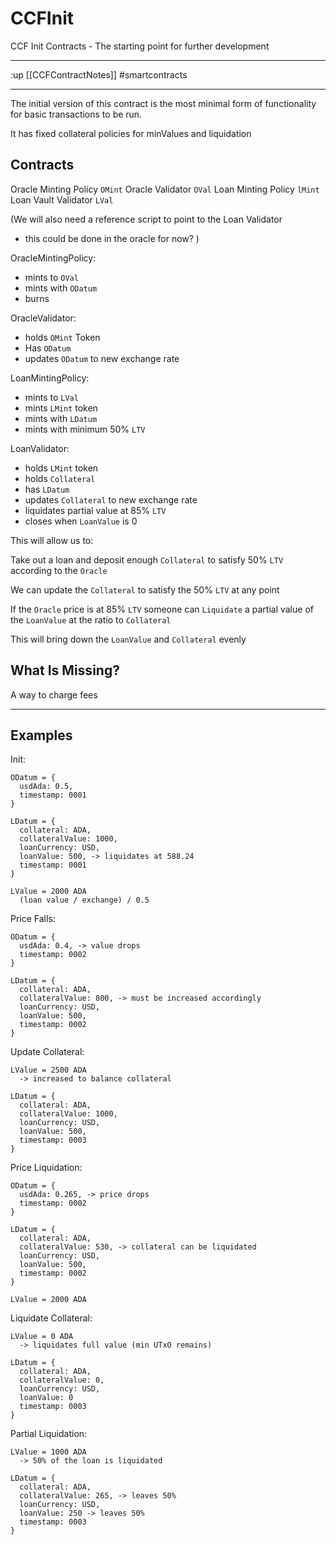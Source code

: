 # CCFInit

CCF Init Contracts - The starting point for further development

---

:up [[CCFContractNotes]]
#smartcontracts

---

The initial version of this contract is the most minimal form of functionality for 
basic transactions to be run.

It has fixed collateral policies for minValues and liquidation

## Contracts

Oracle Minting Policy `OMint`
Oracle Validator `OVal`
Loan Minting Policy `lMint`
Loan Vault Validator `LVal`

(We will also need a reference script to point to the Loan Validator
  - this could be done in the oracle for now?
)

OracleMintingPolicy:
- mints to `OVal`
- mints with `ODatum`
- burns

OracleValidator:
- holds `OMint` Token
- Has `ODatum`
- updates `ODatum` to new exchange rate

LoanMintingPolicy:
- mints to `LVal` 
- mints `LMint` token
- mints with `LDatum` 
- mints with minimum 50% `LTV` 

LoanValidator:
- holds `LMint` token
- holds `Collateral`
- has `LDatum`
- updates `Collateral` to new exchange rate
- liquidates partial value at 85% `LTV`
- closes when `LoanValue` is 0

This will allow us to:

Take out a loan and deposit enough `Collateral` to satisfy 50% `LTV` according to
the `Oracle`

We can update the `Collateral` to satisfy the 50% `LTV` at any point

If the `Oracle` price is at 85% `LTV` someone can `Liquidate` a partial value of the
`LoanValue` at the ratio to `Collateral`

This will bring down the `LoanValue` and `Collateral` evenly

## What Is Missing?

A way to charge fees

---

## Examples

Init:
```
ODatum = {
  usdAda: 0.5,
  timestamp: 0001
}

LDatum = {
  collateral: ADA,
  collateralValue: 1000,
  loanCurrency: USD,
  loanValue: 500, -> liquidates at 588.24
  timestamp: 0001
}

LValue = 2000 ADA 
  (loan value / exchange) / 0.5 
```

Price Falls:
```
ODatum = {
  usdAda: 0.4, -> value drops
  timestamp: 0002
}

LDatum = {
  collateral: ADA,
  collateralValue: 800, -> must be increased accordingly
  loanCurrency: USD,
  loanValue: 500,
  timestamp: 0002
}
```

Update Collateral:
```
LValue = 2500 ADA 
  -> increased to balance collateral

LDatum = {
  collateral: ADA,
  collateralValue: 1000,
  loanCurrency: USD,
  loanValue: 500,
  timestamp: 0003
}
```

Price Liquidation:
```
ODatum = {
  usdAda: 0.265, -> price drops
  timestamp: 0002
}

LDatum = {
  collateral: ADA,
  collateralValue: 530, -> collateral can be liquidated
  loanCurrency: USD,
  loanValue: 500,
  timestamp: 0002
}

LValue = 2000 ADA
```

Liquidate Collateral:
```
LValue = 0 ADA
  -> liquidates full value (min UTxO remains)

LDatum = {
  collateral: ADA,
  collateralValue: 0,
  loanCurrency: USD,
  loanValue: 0
  timestamp: 0003
}
```

Partial Liquidation:
```
LValue = 1000 ADA
  -> 50% of the loan is liquidated

LDatum = {
  collateral: ADA,
  collateralValue: 265, -> leaves 50%
  loanCurrency: USD,
  loanValue: 250 -> leaves 50%
  timestamp: 0003
}
```
